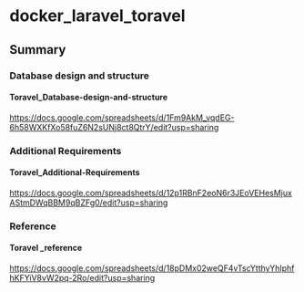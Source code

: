 # docker_laravel_toravel

## Summary

### Database design and structure

#### Toravel_Database-design-and-structure
https://docs.google.com/spreadsheets/d/1Fm9AkM_vqdEG-6h58WXKfXo58fuZ6N2sUNj8ct8QtrY/edit?usp=sharing

### Additional Requirements

#### Toravel_Additional-Requirements
https://docs.google.com/spreadsheets/d/12p1RBnF2eoN6r3JEoVEHesMjuxAStmDWqBBM9qBZFg0/edit?usp=sharing

### Reference

#### Toravel _reference
https://docs.google.com/spreadsheets/d/18pDMx02weQF4vTscYtthyYhIphfhKFYiV8vW2pq-2Ro/edit?usp=sharing